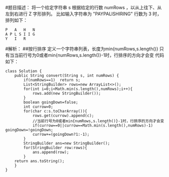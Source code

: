 #题目描述：
将一个给定字符串 s 根据给定的行数 numRows ，以从上往下、从左到右进行 Z 字形排列。
比如输入字符串为 "PAYPALISHIRING" 行数为 3 时，排列如下：

    P   A   H   N
    A P L S I I G
    Y   I   R
#解析：
##按行排序
定义一个字符串列表，长度为min{numRows,s.length()}
只有当当前行号为0或者min{numRows,s.length()}-1时，行排序的方向才会变
代码如下：

    class Solution {
        public String convert(String s, int numRows) {
            if(numRows==1)  return s;
            List<StringBuilder> rows=new ArrayList<>();
            for(int i=0;i<Math.min(s.length(),numRows);i++){
                rows.add(new StringBuilder());
            }
            boolean goingDown=false;
            int currow=0;
            for(char c:s.toCharArray()){
                rows.get(currow).append(c);
                //当前行号为0或者min{numRows,s.length()}-1时，行排序的方向才会变
                if(currow==0||currow==Math.min(s.length(),numRows)-1)   goingDown=!goingDown;
                currow+=(goingDown?1:-1);
            }
            StringBuilder ans=new StringBuilder();
            for(StringBuilder row:rows){
                ans.append(row);
            }
        return ans.toString();
        }
    }
